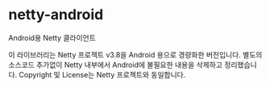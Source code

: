 netty-android
=============

Android용 Netty 클라이언트

이 라이브러리는 Netty 프로젝트 v3.8을 Android 용으로 경량화한 버전입니다.
별도의 소스코드 추가없이 Netty 내부에서 Android에 불필요한 내용을 삭제하고 정리했습니다. 
Copyright 및 License는 Netty 프로젝트와 동일합니다.

